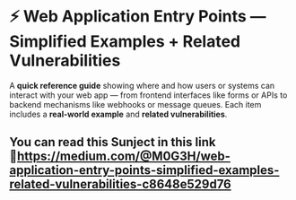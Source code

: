 # ⚡ Web Application Entry Points — Simplified Examples + Related Vulnerabilities

A **quick reference guide** showing where and how users or systems can interact with your web app — from frontend interfaces like forms or APIs to backend mechanisms like webhooks or message queues.
Each item includes a **real-world example** and **related vulnerabilities**.

You can read this Sunject in this link
 🔗https://medium.com/@M0G3H/web-application-entry-points-simplified-examples-related-vulnerabilities-c8648e529d76
---


